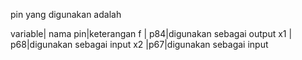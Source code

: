 pin yang digunakan adalah 

variable| nama pin|keterangan
f | p84|digunakan sebagai output
x1 | p68|digunakan sebagai input
x2 |p67|digunakan sebagai input
